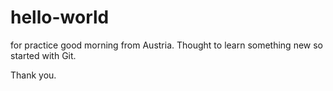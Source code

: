 # hello-world
for practice 
good morning from Austria. Thought to learn something new so started with Git.

Thank you.
